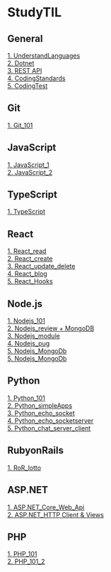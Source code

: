 # StudyTIL

## General
[1. UnderstandLanguages](General/UnderstandLanguages.md)</br>
[2. Dotnet](General/.NET.md)</br>
[3. REST API](General/RestApi.md)</br>
[4. CodingStandards](General/BEM_Lint.md)</br>
[5. CodingTest](General/coding_test.md)</br>

## Git
[1. Git_101](Git/Git_101.md)</br>

## JavaScript
[1. JavaScript_1](JavaScript/Javascript_1.md)</br>
[2. JavaScript_2](JavaScript/Javascript_2.md)</br>


## TypeScript
[1. TypeScript](TypeScript/TypeScript_101.md)</br>


## React
[1. React_read](React/React_Read.md)</br>
[2. React_create](React/React_Create.md)</br>
[3. React_update_delete](React/React_Update_Delete.md)</br>
[4. React_blog](React/React_blog.md)</br>
[5. React_Hooks](React/React_Hooks.md)</br>

## Node.js
[1. Nodejs_101](NodeJS/Nodejs_101.md)</br>
[2. Nodejs_review + MongoDB](NodeJS/Nodejs_review.md)</br>
[3. Nodejs_module](NodeJS/Nodejs_module.md)</br>
[4. Nodejs_pug](NodeJS/Nodejs_pug.md)</br>
[5. Nodejs_MongoDb](NodeJS/Nodejs_MongoDb.md)</br>
[5. Nodejs_MongoDb](NodeJS/Nodejs_MongoDbAtlas.md)</br>



## Python
[1. Python_101](Python/Python_101.md)</br>
[2. Python_simpleApps](Python/Python_simpleApps.md)</br>
[3. Python_echo_socket](Python/echo_socket.md)</br>
[4. Python_echo_socketserver](Python/echo_socketserver.md)</br>
[5. Python_chat_server_client](Python/chat.md)</br>

## RubyonRails
[1. RoR_lotto](RoR/RoR_lotto.md)</br>

## ASP.NET
[1. ASP.NET_Core_Web_Api](ASP.NET/ASP.NET_Core_Web_Api.md)</br>
[2. ASP.NET_HTTP Client & Views](ASP.NET/ASP.NET_HTTPClient&Views.md)</br>

## PHP
[1. PHP_101](PHP/PHP_101.md)</br>
[2. PHP_101_2](PHP/PHP_101_2.md)</br>
